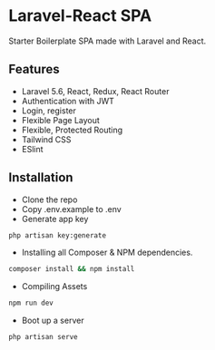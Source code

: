# Laravel-React SPA

Starter Boilerplate SPA made with Laravel and React.

## Features

- Laravel 5.6, React, Redux, React Router
- Authentication with JWT
- Login, register
- Flexible Page Layout
- Flexible, Protected Routing
- Tailwind CSS
- ESlint

## Installation

- Clone the repo
- Copy .env.example to .env
- Generate app key

```bash
php artisan key:generate
```

- Installing all Composer & NPM dependencies.

```bash
composer install && npm install
 ```

- Compiling Assets

```bash
npm run dev
```

- Boot up a server

```bash
php artisan serve
```
